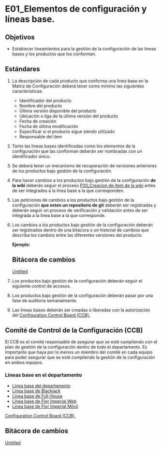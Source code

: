 # E01_Elementos de configuración y líneas base.

## **Objetivos**

- Establecer lineamientos para la gestión de la configuración de las lineas bases y los productos que los conforman.

## Estándares

1. La descripción de cada producto que conforma una línea base en la Matriz de Configuración deberá tener como mínimo las siguientes características:
    - Identificador del producto
    - Nombre del producto
    - Última versión disponible del producto
    - Ubicación o liga de la última versión del producto
    - Fecha de creación
    - Fecha de última modificación
    - Especificar si el producto sigue siendo utilizado
    - Responsable del item
2. Tanto las líneas bases identificadas como los elementos de la configuración que las conforman deberán ser nombradas con un identificador único.
3. Se deberá tener un mecanismo de recuperación de versiones anteriores de los productos bajo gestión de la configuración.
4. Para hacer cambios a los productos bajo gestión de la configuración  **de la wiki** deberán seguir el proceso [P20_Creacion de ítem de la wiki](../Procesos%20bc1b4b9263a749d49f2c809adfd71359/P20_Creacion%20de%20i%CC%81tem%20de%20la%20wiki%201c63004a533c4261979129dee36c2501.md)  antes de ser integrados a la línea base a la que corresponden.
5. Las peticiones de cambios a los productos bajo gestión de la configuración  **que esten un repositorio de git** deberán ser registradas y deberán seguir un proceso de verificación y validación antes de ser integrada a la linea base a la que corresponde.
6. Los cambios a los productos bajo gestión de la configuración deberán ser registrados dentro de una bitácora o un historial de cambios que describa los cambios entre las diferentes versiones del producto.
    
    **Ejemplo:**
    
    ## Bitácora de cambios
    
    [Untitled](E01_Elementos%20de%20configuracio%CC%81n%20y%20li%CC%81neas%20base%2014bf0cdb2ba24eb2b0002ae5b08bc493/Untitled%20Database%205f50829ef86e496e8862c00e283eb20e.csv)
    
7. Los productos bajo gestión de la configuración deberán seguir el siguiente control de accesos.
8. Los productos bajo gestión de la configuración deberán pasar por una fase de auditoria semanalmente.
9. Las lineas bases deberán ser creadas o liberadas con la autorización del [Configuration Control Board (CCB).](../../Mejora%20continua%20180f52fe2fc3469896180891cb8545fb/CMMI%2079e805e0f6d74649beceefec0d1e4777/Comites%20a6a5225daa544966a766539a5cd33385/Configuration%20Control%20Board%20(CCB)%204c6848271dbe4a43a7bd3902ef4cbc9f.csv)

## **Comité de Control de la Configuración (CCB)**

El CCB es el comité responsable de asegurar que se esté cumpliendo con el plan de gestión de la configuración dentro de todo el departamento. Es importante que haya por lo menos un miembro del comité en cada equipo para poder asegurar que se esté cumpliendo la gestión de la configuración en ambos equipos.

### Líneas base en el departamento

- [Línea base del departamento](../../Wiki%204abacc0cd1bc4933b885625597ed9fd1.md)
- [Línea base de Blackjack](https://github.com/Ace-Software-Development/blackjack_monarca)
- [Línea base de Full House](https://github.com/Ace-Software-Development/fullhouse-nefrovida)
- [Línea base de Flor Imperial Web](https://github.com/Ace-Software-Development/florimperial_campanario_web_react)
- [Línea base de Flor Imperial Móvil](https://github.com/Ace-Software-Development/florimperial_campanario_mobile)

[Configuration Control Board (CCB).](E01_Elementos%20de%20configuracio%CC%81n%20y%20li%CC%81neas%20base%2014bf0cdb2ba24eb2b0002ae5b08bc493/Configuration%20Control%20Board%20(CCB)%20bf6d5691dc994cb1a676f01234f882f4.csv)

## Bitácora de cambios

[Untitled](E01_Elementos%20de%20configuracio%CC%81n%20y%20li%CC%81neas%20base%2014bf0cdb2ba24eb2b0002ae5b08bc493/Untitled%20Database%20217ab45f3502430181b5e5624bad5622.csv)